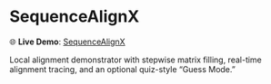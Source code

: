 # SequenceAlignX
🌐 **Live Demo**: [SequenceAlignX](https://yassientawfikk.github.io/SequenceAlignX/)

Local alignment demonstrator with stepwise matrix filling, real-time alignment tracing, and an optional quiz-style “Guess Mode.”
